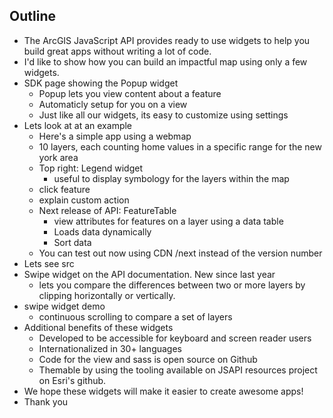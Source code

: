 ## Outline

- The ArcGIS JavaScript API provides ready to use widgets to help you build great apps without writing a lot of code.
- I'd like to show how you can build an impactful map using only a few widgets.
- SDK page showing the Popup widget
  - Popup lets you view content about a feature
  - Automaticly setup for you on a view
  - Just like all our widgets, its easy to customize using settings
- Lets look at at an example
  - Here's a simple app using a webmap
  - 10 layers, each counting home values in a specific range for the new york area
  - Top right: Legend widget
    - useful to display symbology for the layers within the map
  - click feature
  - explain custom action
  - Next release of API: FeatureTable
    - view attributes for features on a layer using a data table
    - Loads data dynamically
    - Sort data
  - You can test out now using CDN /next instead of the version number
- Lets see src
- Swipe widget on the API documentation. New since last year
  - lets you compare the differences between two or more layers by clipping horizontally or vertically.
- swipe widget demo
  - continuous scrolling to compare a set of layers
- Additional benefits of these widgets
  - Developed to be accessible for keyboard and screen reader users
  - Internationalized in 30+ languages
  - Code for the view and sass is open source on Github
  - Themable by using the tooling available on JSAPI resources project on Esri's github.
- We hope these widgets will make it easier to create awesome apps!
- Thank you
